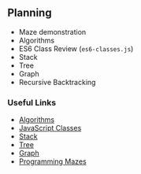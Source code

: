 ## Planning

* Maze demonstration
* Algorithms
* ES6 Class Review (`es6-classes.js`)
* Stack
* Tree
* Graph
* Recursive Backtracking

### Useful Links

* [Algorithms](https://en.wikipedia.org/wiki/Algorithm)
* [JavaScript Classes](https://developer.mozilla.org/en-US/docs/Web/JavaScript/Reference/Classes)
* [Stack](https://en.wikipedia.org/wiki/Stack_(abstract_data_type))
* [Tree](https://en.wikipedia.org/wiki/Tree_(data_structure))
* [Graph](https://en.wikipedia.org/wiki/Graph_(abstract_data_type))
* [Programming Mazes](https://youtu.be/Y37-gB83HKE)
